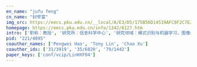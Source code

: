 ```yaml
---
en_name: "jufu feng"
cn_name: "封举富"
img_src: https://eecs.pku.edu.cn/__local/A/E3/D5/175B56D14519AFC8F2C7E23FE10_DCC3F09E_1860.jpg?e=.jpg
homepage: https://eecs.pku.edu.cn/info/1342/6127.htm
intro: ['职称：教授', '研究所：信息科学中心', '研究领域：模式识别与机器学习，图像处理，生物特征识别\r\n\r\n ', '办公电话：86-10-6275 8814', '电子邮件：fjf@cis.pku.edu.cn', '个人主页： ']
pid: "221/4895"
coauthor_names: ['Pengwei Hao', 'Tony Lin', 'Chao Xu']
coauthor_ids: ['31/3919', '35/6820', '79/1442']
paper_keys: ['conf/vcip/LinHXF04']
---
```

